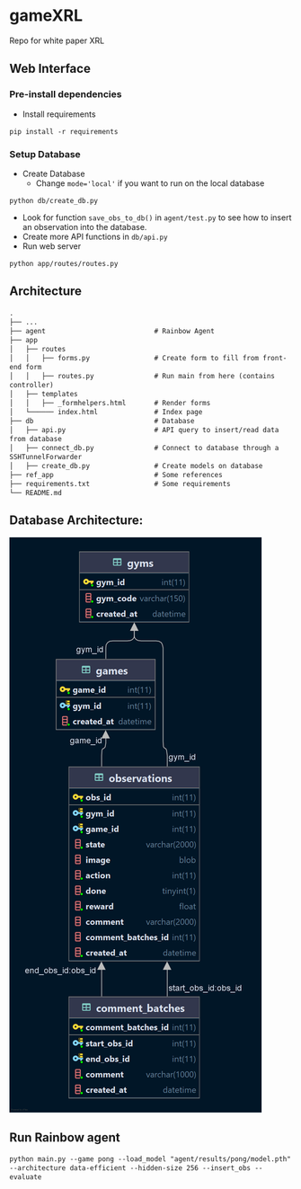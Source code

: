 # gameXRL
Repo for white paper XRL
## Web Interface
### Pre-install dependencies
- Install requirements
```
pip install -r requirements
```
### Setup Database
- Create Database
  - Change ```mode='local'``` if you want to run on the local database
```
python db/create_db.py
```
- Look for function ```save_obs_to_db()``` in ```agent/test.py``` to see how to insert an observation into the database.
- Create more API functions in ```db/api.py```
- Run web server
```
python app/routes/routes.py
```


## Architecture
    .
    ├── ...
    ├── agent                           # Rainbow Agent  
    ├── app              
    │   ├── routes         
    │   │   ├── forms.py                # Create form to fill from front-end form
    │   │   ├── routes.py               # Run main from here (contains controller)
    │   ├── templates            
    │   │   ├── _formhelpers.html       # Render forms
    │   └────── index.html              # Index page
    ├── db                              # Database
    │   ├── api.py                      # API query to insert/read data from database
    │   ├── connect_db.py               # Connect to database through a SSHTunnelForwarder
    │   ├── create_db.py                # Create models on database      
    ├── ref_app                         # Some references 
    ├── requirements.txt                # Some requirements 
    └── README.md


## Database Architecture:
![img.png](img.png)

## Run Rainbow agent
```
python main.py --game pong --load_model "agent/results/pong/model.pth" --architecture data-efficient --hidden-size 256 --insert_obs --evaluate 
```